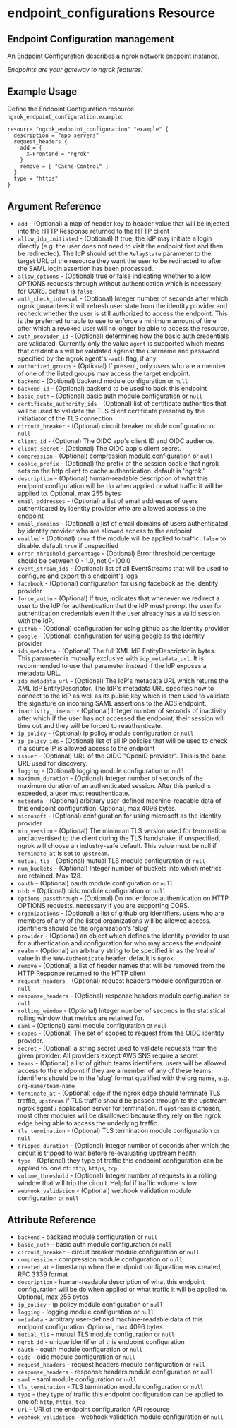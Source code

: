 # endpoint_configurations Resource
## Endpoint Configuration management

An [Endpoint Configuration](https://ngrok.com.lan/docs/ngrok-link#api-endpoint-configurations) describes
a ngrok network endpoint instance.

_Endpoints are your gateway to ngrok features!_
## Example Usage

Define the Endpoint Configuration resource `ngrok_endpoint_configuration.example`:

```
resource "ngrok_endpoint_configuration" "example" {
  description = "app servers"
  request_headers {
    add = {
      X-Frontend = "ngrok"
    }
    remove = [ "Cache-Control" ]
  }
  type = "https"
}
```

## Argument Reference

* `add` - (Optional) a map of header key to header value that will be injected into the HTTP Response returned to the HTTP client
* `allow_idp_initiated` - (Optional) If true, the IdP may initiate a login directly (e.g. the user does not need to visit the endpoint first and then be redirected). The IdP should set the <code>RelayState</code> parameter to the target URL of the resource they want the user to be redirected to after the SAML login assertion has been processed.
* `allow_options` - (Optional) true or false indicating whether to allow OPTIONS requests through without authentication which is necessary for CORS. default is <code>false</code>
* `auth_check_interval` - (Optional) Integer number of seconds after which ngrok guarantees it will refresh user state from the identity provider and recheck whether the user is still authorized to access the endpoint. This is the preferred tunable to use to enforce a minimum amount of time after which a revoked user will no longer be able to access the resource.
* `auth_provider_id` - (Optional) determines how the basic auth credentials are validated. Currently only the value <code>agent</code> is supported which means that credentials will be validated against the username and password specified by the ngrok agent's <code>-auth</code> flag, if any.
* `authorized_groups` - (Optional) If present, only users who are a member of one of the listed groups may access the target endpoint.
* `backend` - (Optional) backend module configuration or <code>null</code>
* `backend_id` - (Optional) backend to be used to back this endpoint
* `basic_auth` - (Optional) basic auth module configuration or <code>null</code>
* `certificate_authority_ids` - (Optional) list of certificate authorities that will be used to validate the TLS client certificate presnted by the initiatiator of the TLS connection
* `circuit_breaker` - (Optional) circuit breaker module configuration or <code>null</code>
* `client_id` - (Optional) The OIDC app's client ID and OIDC audience.
* `client_secret` - (Optional) The OIDC app's client secret.
* `compression` - (Optional) compression module configuration or <code>null</code>
* `cookie_prefix` - (Optional) the prefix of the session cookie that ngrok sets on the http client to cache authentication. default is 'ngrok.'
* `description` - (Optional) human-readable description of what this endpoint configuration will be do when applied or what traffic it will be applied to. Optional, max 255 bytes
* `email_addresses` - (Optional) a list of email addresses of users authenticated by identity provider who are allowed access to the endpoint
* `email_domains` - (Optional) a list of email domains of users authenticated by identity provider who are allowed access to the endpoint
* `enabled` - (Optional) <code>true</code> if the module will be applied to traffic, <code>false</code> to disable. default <code>true</code> if unspecified
* `error_threshold_percentage` - (Optional) Error threshold percentage should be between 0 - 1.0, not 0-100.0
* `event_stream_ids` - (Optional) list of all EventStreams that will be used to configure and export this endpoint's logs
* `facebook` - (Optional) configuration for using facebook as the identity provider
* `force_authn` - (Optional) If true, indicates that whenever we redirect a user to the IdP for authentication that the IdP must prompt the user for authentication credentials even if the user already has a valid session with the IdP.
* `github` - (Optional) configuration for using github as the identity provider
* `google` - (Optional) configuration for using google as the identity provider
* `idp_metadata` - (Optional) The full XML IdP EntityDescriptor in bytes. This parameter is mutually exclusive with <code>idp_metadata_url</code>. It is recommended to use that parameter instead if the IdP exposes a metadata URL.
* `idp_metadata_url` - (Optional) The IdP's metadata URL which returns the XML IdP EntityDescriptor. The IdP's metadata URL specifies how to connect to the IdP as well as its public key which is then used to validate the signature on incoming SAML assertions to the ACS endpoint.
* `inactivity_timeout` - (Optional) Integer number of seconds of inactivity after which if the user has not accessed the endpoint, their session will time out and they will be forced to reauthenticate.
* `ip_policy` - (Optional) ip policy module configuration or <code>null</code>
* `ip_policy_ids` - (Optional) list of all IP policies that will be used to check if a source IP is allowed access to the endpoint
* `issuer` - (Optional) URL of the OIDC "OpenID provider". This is the base URL used for discovery.
* `logging` - (Optional) logging module configuration or <code>null</code>
* `maximum_duration` - (Optional) Integer number of seconds of the maximum duration of an authenticated session. After this period is exceeded, a user must reauthenticate.
* `metadata` - (Optional) arbitrary user-defined machine-readable data of this endpoint configuration. Optional, max 4096 bytes.
* `microsoft` - (Optional) configuration for using microsoft as the identity provider
* `min_version` - (Optional) The minimum TLS version used for termination and advertised to the client during the TLS handshake. if unspecified, ngrok will choose an industry-safe default. This value must be null if <code>terminate_at</code> is set to <code>upstream</code>.
* `mutual_tls` - (Optional) mutual TLS module configuration or <code>null</code>
* `num_buckets` - (Optional) Integer number of buckets into which metrics are retained. Max 128.
* `oauth` - (Optional) oauth module configuration or <code>null</code>
* `oidc` - (Optional) oidc module configuration or <code>null</code>
* `options_passthrough` - (Optional) Do not enforce authentication on HTTP OPTIONS requests. necessary if you are supporting CORS.
* `organizations` - (Optional) a list of github org identifiers. users who are members of any of the listed organizations will be allowed access. identifiers should be the organization's 'slug'
* `provider` - (Optional) an object which defines the identity provider to use for authentication and configuration for who may access the endpoint
* `realm` - (Optional) an arbitrary string to be specified in as the 'realm' value in the <code>WWW-Authenticate</code> header. default is <code>ngrok</code>
* `remove` - (Optional) a list of header names that will be removed from the HTTP Response returned to the HTTP client
* `request_headers` - (Optional) request headers module configuration or <code>null</code>
* `response_headers` - (Optional) response headers module configuration or <code>null</code>
* `rolling_window` - (Optional) Integer number of seconds in the statistical rolling window that metrics are retained for.
* `saml` - (Optional) saml module configuration or <code>null</code>
* `scopes` - (Optional) The set of scopes to request from the OIDC identity provider.
* `secret` - (Optional) a string secret used to validate requests from the given provider. All providers except AWS SNS require a secret
* `teams` - (Optional) a list of github teams identifiers. users will be allowed access to the endpoint if they are a member of any of these teams. identifiers should be in the 'slug' format qualified with the org name, e.g. <code>org-name/team-name</code>
* `terminate_at` - (Optional) <code>edge</code> if the ngrok edge should terminate TLS traffic, <code>upstream</code> if TLS traffic should be passed through to the upstream ngrok agent / application server for termination. if <code>upstream</code> is chosen, most other modules will be disallowed because they rely on the ngrok edge being able to access the underlying traffic.
* `tls_termination` - (Optional) TLS termination module configuration or <code>null</code>
* `tripped_duration` - (Optional) Integer number of seconds after which the circuit is tripped to wait before re-evaluating upstream health
* `type` - (Optional) they type of traffic this endpoint configuration can be applied to. one of: <code>http</code>, <code>https</code>, <code>tcp</code>
* `volume_threshold` - (Optional) Integer number of requests in a rolling window that will trip the circuit. Helpful if traffic volume is low.
* `webhook_validation` - (Optional) webhook validation module configuration or <code>null</code>

## Attribute Reference

* `backend` - backend module configuration or <code>null</code>
* `basic_auth` - basic auth module configuration or <code>null</code>
* `circuit_breaker` - circuit breaker module configuration or <code>null</code>
* `compression` - compression module configuration or <code>null</code>
* `created_at` - timestamp when the endpoint configuration was created, RFC 3339 format
* `description` - human-readable description of what this endpoint configuration will be do when applied or what traffic it will be applied to. Optional, max 255 bytes
* `ip_policy` - ip policy module configuration or <code>null</code>
* `logging` - logging module configuration or <code>null</code>
* `metadata` - arbitrary user-defined machine-readable data of this endpoint configuration. Optional, max 4096 bytes.
* `mutual_tls` - mutual TLS module configuration or <code>null</code>
* `ngrok_id` - unique identifier of this endpoint configuration
* `oauth` - oauth module configuration or <code>null</code>
* `oidc` - oidc module configuration or <code>null</code>
* `request_headers` - request headers module configuration or <code>null</code>
* `response_headers` - response headers module configuration or <code>null</code>
* `saml` - saml module configuration or <code>null</code>
* `tls_termination` - TLS termination module configuration or <code>null</code>
* `type` - they type of traffic this endpoint configuration can be applied to. one of: <code>http</code>, <code>https</code>, <code>tcp</code>
* `uri` - URI of the endpoint configuration API resource
* `webhook_validation` - webhook validation module configuration or <code>null</code>

